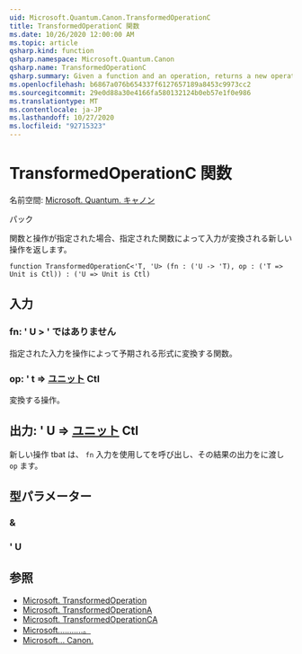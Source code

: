 ```yaml
---
uid: Microsoft.Quantum.Canon.TransformedOperationC
title: TransformedOperationC 関数
ms.date: 10/26/2020 12:00:00 AM
ms.topic: article
qsharp.kind: function
qsharp.namespace: Microsoft.Quantum.Canon
qsharp.name: TransformedOperationC
qsharp.summary: Given a function and an operation, returns a new operation whose input is transformed by the given function.
ms.openlocfilehash: b6867a076b654337f6127657189a8453c9973cc2
ms.sourcegitcommit: 29e0d88a30e4166fa580132124b0eb57e1f0e986
ms.translationtype: MT
ms.contentlocale: ja-JP
ms.lasthandoff: 10/27/2020
ms.locfileid: "92715323"
---
```

# <a name="transformedoperationc-function"></a>TransformedOperationC 関数

名前空間: [Microsoft. Quantum. キャノン](xref:Microsoft.Quantum.Canon)

パック [](https://nuget.org/packages/)


関数と操作が指定された場合、指定された関数によって入力が変換される新しい操作を返します。

```qsharp
function TransformedOperationC<'T, 'U> (fn : ('U -> 'T), op : ('T => Unit is Ctl)) : ('U => Unit is Ctl)
```


## <a name="input"></a>入力

### <a name="fn--u---t"></a>fn: ' U > ' ではありません

指定された入力を操作によって予期される形式に変換する関数。


### <a name="op--t--unit-ctl"></a>op: ' t => [ユニット](xref:microsoft.quantum.lang-ref.unit) Ctl

変換する操作。



## <a name="output--u--unit-ctl"></a>出力: ' U => [ユニット](xref:microsoft.quantum.lang-ref.unit) Ctl

新しい操作 tbat は、 `fn` 入力を使用してを呼び出し、その結果の出力をに渡し `op` ます。

## <a name="type-parameters"></a>型パラメーター

### <a name="t"></a>&


### <a name="u"></a>' U



## <a name="see-also"></a>参照

- [Microsoft. TransformedOperation](xref:Microsoft.Quantum.Canon.TransformedOperation)
- [Microsoft. TransformedOperationA](xref:Microsoft.Quantum.Canon.TransformedOperationA)
- [Microsoft. TransformedOperationCA](xref:Microsoft.Quantum.Canon.TransformedOperationCA)
- [Microsoft...........。](xref:Microsoft.Quantum.Canon.ApplyWithInputTransformation)
- [Microsoft... Canon.](xref:Microsoft.Quantum.Canon.Composed)